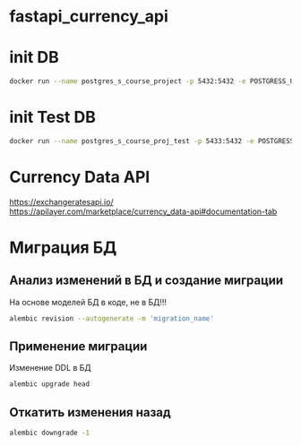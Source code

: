 # fastapi_currency_api

# init DB
```bash
docker run --name postgres_s_course_project -p 5432:5432 -e POSTGRESS_USER=postgres -e POSTGRES_PASSWORD=postgres -e POSTGRES_DB=app -d postgres:16.1
```

# init Test DB
```bash
docker run --name postgres_s_course_proj_test -p 5433:5432 -e POSTGRESS_USER=postgres -e POSTGRES_PASSWORD=postgres -e POSTGRES_DB=test -d postgres:16.1
```

# Currency Data API
https://exchangeratesapi.io/
https://apilayer.com/marketplace/currency_data-api#documentation-tab

# Миграция БД
## Анализ изменений в БД и создание миграции
На основе моделей БД в коде, не в БД!!!
```bash
alembic revision --autogenerate -m 'migration_name'
```
## Применение миграции
Изменение DDL в БД
```bash
alembic upgrade head
```
## Откатить изменения назад
```bash
alembic downgrade -1
```

